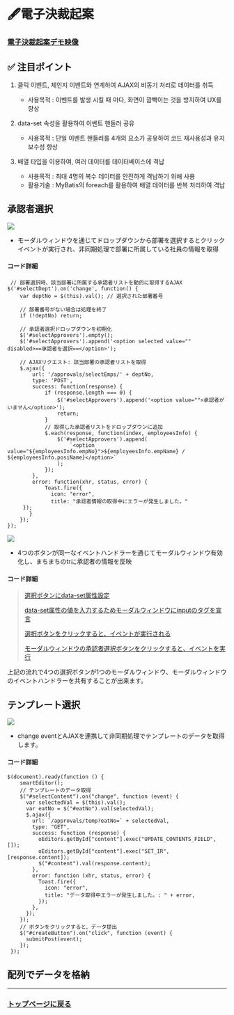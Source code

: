 # 🖋電子決裁起案

### <a href="https://youtu.be/dpTXWomP3uY">電子決裁起案デモ映像</a>

## ✅ 注目ポイント

1. 클릭 이벤트, 체인지 이벤트와 연계하여 AJAX의 비동기 처리로 데이터를 취득 
   - 사용목적 : 이벤트를 발생 시킬 때 마다, 화면이 깜빡이는 것을 방지하여 UX를 향상

2. data-set 속성을 활용하여 이벤트 핸들러 공유
   - 사용목적 : 단일 이벤트 핸들러를 4개의 요소가 공유하여 코드 재사용성과 유지보수성 향상

3. 배열 타입을 이용하여, 여러 데이터를 데이터베이스에 격납
   - 사용목적 : 최대 4명의 복수 데이터를 안전하게 격납하기 위해 사용
   - 활용기술 : MyBatis의 foreach를 활용하여 배열 데이터를 반복 처리하여 격납
      
## 承認者選択

<img src="https://github.com/user-attachments/assets/08ae6b57-e6af-4cca-aef5-cda73922f5f2">

- モーダルウィンドウを通じてドロップダウンから部署を選択するとクリックイベントが実行され、非同期処理で部署に所属している社員の情報を取得

#### コード詳細
```
 // 部署選択時、該当部署に所属する承認者リストを動的に取得するAJAX
$('#selectDept').on('change', function() {
    var deptNo = $(this).val(); // 選択された部署番号

    // 部署番号がない場合は処理を終了
    if (!deptNo) return;

    // 承認者選択ドロップダウンを初期化
    $('#selectApprovers').empty();
    $('#selectApprovers').append('<option selected value="" disabled>==承認者を選択==</option>');

    // AJAXリクエスト: 該当部署の承認者リストを取得
    $.ajax({
        url: '/approvals/selectEmps/' + deptNo,
        type: 'POST',
        success: function(response) {
            if (response.length === 0) {
                $('#selectApprovers').append('<option value="">承認者がいません</option>');
                return;
            }
            // 取得した承認者リストをドロップダウンに追加
            $.each(response, function(index, employeesInfo) {
                $('#selectApprovers').append(
                    `<option value="${employeesInfo.empNo}">${employeesInfo.empName} / ${employeesInfo.posiName}</option>`
                );
            });
        },
        error: function(xhr, status, error) {
			Toast.fire({
			  icon: "error",
			  title: "承認者情報の取得中にエラーが発生しました。"
	 });
       }
    });
}); 
```
<img src="https://github.com/user-attachments/assets/7d386123-dd86-42c5-afc8-6d48cc9fbd01" />

- 4つのボタンが同一なイベントハンドラーを通じてモーダルウィンドウ有効化し、まちまちのtrに承認者の情報を反映

#### コード詳細

> <a href="https://github.com/leewoosang-hub/CollaVore/blob/master/demo/src/main/resources/templates/approvals/createApprovalForm.html#L42">選択ボタンにdata-set属性設定</a> <br>
>
> <a href="https://github.com/leewoosang-hub/CollaVore/blob/master/demo/src/main/resources/templates/approvals/createApprovalForm.html#L130">data-set属性の値を入力するためモーダルウィンドウにinputのタグを宣言</a> <br>
>
> <a href="https://github.com/leewoosang-hub/CollaVore/blob/master/demo/src/main/resources/templates/approvals/createApprovalForm.html#L208">選択ボタンをクリックすると、イベントが実行される</a> <br>
>
> <a href="https://github.com/leewoosang-hub/CollaVore/blob/master/demo/src/main/resources/templates/approvals/createApprovalForm.html#L235">モーダルウィンドウの承認者選択ボタンをクリックすると、イベントを実行</a> <br>

上記の流れで4つの選択ボタンが1つのモーダルウィンドウ、モーダルウィンドウのイベントハンドラーを共有することが出来ます。
  
## テンプレート選択
<img src="https://github.com/user-attachments/assets/bb543124-0e11-4a55-bbd1-03b273ccca0a">

- change eventとAJAXを連携して非同期処理でテンプレートのデータを取得します。

#### コード詳細
```
$(document).ready(function () {
    smartEditor();
    // テンプレートのデータ取得
    $("#selectContent").on("change", function (event) {
      var selectedVal = $(this).val();
      var eatNo = $("#eatNo").val(selectedVal);
      $.ajax({
        url: `/approvals/temp?eatNo=` + selectedVal,
        type: "GET",
        success: function (response) {
          oEditors.getById["content"].exec("UPDATE_CONTENTS_FIELD", []);
          oEditors.getById["content"].exec("SET_IR", [response.content]);
          $("#content").val(response.content);
        },
        error: function (xhr, status, error) {
          Toast.fire({
            icon: "error",
            title: "データ取得中エラーが発生しました。: " + error,
          });
        },
      });
    });
    // ボタンをクリックすると、データ提出
    $("#createButton").on("click", function (event) {
      submitPost(event);
    });
 });
```

## 配列でデータを格納




----
### <a href="https://github.com/leewoosang-hub/CollaVore">トップページに戻る
	
